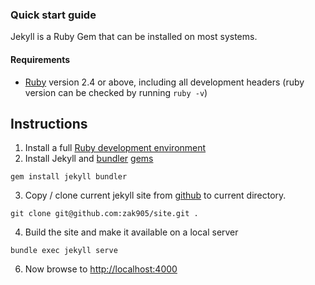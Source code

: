 ### Quick start guide


Jekyll is a Ruby Gem that can be installed on most systems.

#### Requirements

* [Ruby](https://www.ruby-lang.org/en/downloads/) version 2.4 or above, including all development headers (ruby version can be checked by running `ruby -v`)

## Instructions

1. Install a full [Ruby development environment](https://jekyllrb.com/docs/installation/)
2. Install Jekyll and [bundler](https://jekyllrb.com/docs/ruby-101/#bundler) [gems](https://jekyllrb.com/docs/ruby-101/#gems)
```
gem install jekyll bundler
```
3. Copy / clone current jekyll site from [github](https://github.com/zak905/site) to current directory.
```
git clone git@github.com:zak905/site.git .
```
4. Build the site and make it available on a local server
```
bundle exec jekyll serve
```
6. Now browse to [http://localhost:4000](http://localhost:4000)
